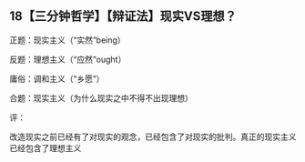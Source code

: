 ## 18【三分钟哲学】【辩证法】现实VS理想？

正题：现实主义（“实然”being）

反题：理想主义（“应然”ought）

庸俗：调和主义（“乡愿”）

合题：现实主义（为什么现实之中不得不出现理想）





评：

改造现实之前已经有了对现实的观念，已经包含了对现实的批判。真正的现实主义已经包含了理想主义